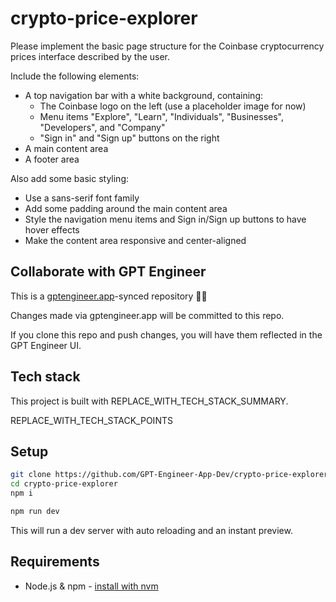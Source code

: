 # crypto-price-explorer

Please implement the basic page structure for the Coinbase cryptocurrency prices interface described by the user. 

Include the following elements:
- A top navigation bar with a white background, containing:
  - The Coinbase logo on the left (use a placeholder image for now)
  - Menu items "Explore", "Learn", "Individuals", "Businesses", "Developers", and "Company" 
  - "Sign in" and "Sign up" buttons on the right
- A main content area
- A footer area

Also add some basic styling:
- Use a sans-serif font family
- Add some padding around the main content area
- Style the navigation menu items and Sign in/Sign up buttons to have hover effects
- Make the content area responsive and center-aligned

## Collaborate with GPT Engineer

This is a [gptengineer.app](https://gptengineer.app)-synced repository 🌟🤖

Changes made via gptengineer.app will be committed to this repo.

If you clone this repo and push changes, you will have them reflected in the GPT Engineer UI.

## Tech stack

This project is built with REPLACE_WITH_TECH_STACK_SUMMARY.

REPLACE_WITH_TECH_STACK_POINTS

## Setup

```sh
git clone https://github.com/GPT-Engineer-App-Dev/crypto-price-explorer.git
cd crypto-price-explorer
npm i
```

```sh
npm run dev
```

This will run a dev server with auto reloading and an instant preview.

## Requirements

- Node.js & npm - [install with nvm](https://github.com/nvm-sh/nvm#installing-and-updating)
